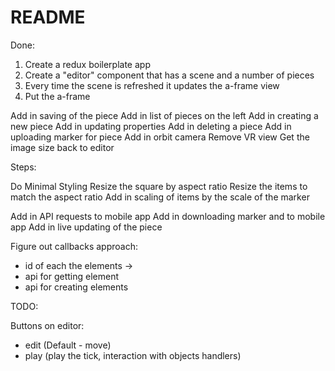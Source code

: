 # README


Done:
1. Create a redux boilerplate app
2. Create a "editor" component that has a scene and a number of pieces
3. Every time the scene is refreshed it updates the a-frame view
4. Put the a-frame

Add in saving of the piece
Add in list of pieces on the left
Add in creating a new piece
Add in updating properties
Add in deleting a piece
Add in uploading marker for piece
Add in orbit camera
Remove VR view
Get the image size back to editor

Steps:

Do Minimal Styling
Resize the square by aspect ratio
Resize the items to match the aspect ratio
Add in scaling of items by the scale of the marker


Add in API requests to mobile app
Add in downloading marker and to mobile app
Add in live updating of the piece 


Figure out callbacks approach:
- id of each the elements -> 
- api for getting element
- api for creating elements

TODO:


Buttons on editor:
- edit (Default - move)
- play (play the tick, interaction with objects handlers)

